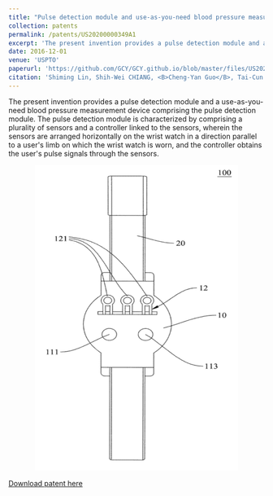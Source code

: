 ```yaml
---
title: "Pulse detection module and use-as-you-need blood pressure measurement device comprising the same"
collection: patents
permalink: /patents/US20200000349A1
excerpt: 'The present invention provides a pulse detection module and a use-as-you-need blood pressure measurement device comprising the pulse detection module. The pulse detection module is characterized by comprising a plurality of sensors and a controller linked to the sensors, wherein the sensors are arranged horizontally on the wrist watch in a direction parallel to a user’s limb on which the wrist watch is worn, and the controller obtains the user’s pulse signals through the sensors.'
date: 2016-12-01
venue: 'USPTO'
paperurl: 'https://github.com/GCY/GCY.github.io/blob/master/files/US20200000349A1.pdf'
citation: 'Shiming Lin, Shih-Wei CHIANG, <B>Cheng-Yan Guo</B>, Tai-Cun LIN, Wei-Chih Huang, Chun-Nan Chen, Ya-Ting Chang '
---
```

The present invention provides a pulse detection module and a use-as-you-need blood pressure measurement device comprising the pulse detection module. The pulse detection module is characterized by comprising a plurality of sensors and a controller linked to the sensors, wherein the sensors are arranged horizontally on the wrist watch in a direction parallel to a user's limb on which the wrist watch is worn, and the controller obtains the user's pulse signals through the sensors.

<p align="center">
    <img src="/res/patent/ecg-watch.png" width="400" height="600">
</p>

[Download patent here](https://github.com/GCY/GCY.github.io/blob/master/files/US20200000349A1.pdf)

